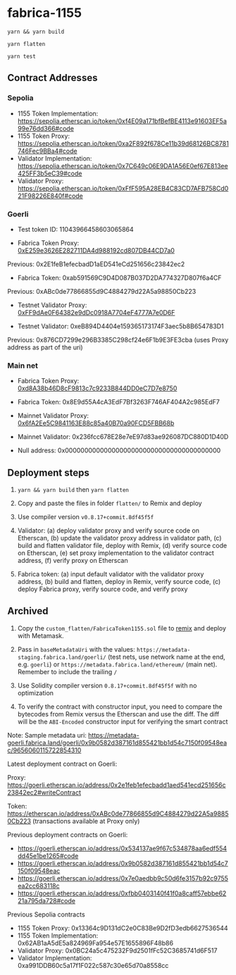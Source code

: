 # fabrica-1155

`yarn && yarn build`

`yarn flatten`

`yarn test`

## Contract Addresses

### Sepolia
- 1155 Token Implementation: https://sepolia.etherscan.io/token/0xf4E09a171bfBefBE4113e91603EF5a99e76dd366#code
- 1155 Token Proxy: https://sepolia.etherscan.io/token/0xa2F892f678Ce11b39d68126BC8781746Fec9BBa4#code
- Validator Implementation: https://sepolia.etherscan.io/token/0x7C649c06E9DA1A56E0ef67E813ee425FF3b5eC39#code
- Validator Proxy: https://sepolia.etherscan.io/token/0xFfF595A28EB4C83CD7AFB758Cd021F98226E840f#code

### Goerli

- Test token ID: 11043966458603065864

- Fabrica Token Proxy: [0xE259e3626E282711DA4d988192cd807DB44CD7a0](https://goerli.etherscan.io/address/0xe259e3626e282711da4d988192cd807db44cd7a0#code)

Previous: 0x2E1feB1efecbadD1aED541eCd251656c23842ec2

- Fabrica Token: 0xab591569C9D4D087B037D2DA774327D807f6a4CF

Previous: 0xABc0de77866855d9C4884279d22A5a98850Cb223

- Testnet Validator Proxy: [0xFF9dAe0F64382e9dDc0918A7704eF4777A7e0D6F](https://goerli.etherscan.io/address/0xFF9dAe0F64382e9dDc0918A7704eF4777A7e0D6F#code)

- Testnet Validator: 0xeB894D4404e159365173174F3aec5b8B654783D1

Previous: 0x876CD7299e296B3385C298cf24e6F1b9E3FE3cba (uses Proxy address as part of the uri)


### Main net

- Fabrica Token Proxy: [0xd8A38b46D8cF9813c7c9233B844DD0eC7D7e8750](https://etherscan.io/address/0xd8a38b46d8cf9813c7c9233b844dd0ec7d7e8750#code)

- Fabrica Token: 0x8E9d55A4cA3EdF7Bf3263F746AF404A2c985EdF7

- Mainnet Validator Proxy: [0x6fA2Ee5C9841163E88c85a40B70a90FCD5FBB68b](https://etherscan.io/address/0x6fa2ee5c9841163e88c85a40b70a90fcd5fbb68b#code)

- Mainnet Validator: 0x236fcc678E28e7eE97d83ae926087DC880D1D40D

- Null address: 0x0000000000000000000000000000000000000000


## Deployment steps

1. `yarn && yarn build` then `yarn flatten`

2. Copy and paste the files in folder `flatten/` to Remix and deploy

3. Use compiler version `v0.8.17+commit.8df45f5f`

4. Validator: (a) deploy validator proxy and verify source code on Etherscan, (b) update the validator proxy address in validator path, (c) build and flatten validator file, deploy with Remix, (d) verify source code on Etherscan, (e) set proxy implementation to the validator contract address, (f) verify proxy on Etherscan

5. Fabrica token: (a) input default validator with the validator proxy address, (b) build and flatten, deploy in Remix, verify source code, (c) deploy Fabrica proxy, verify source code, and verify proxy


## Archived

1. Copy the `custom_flatten/FabricaToken1155.sol` file to [remix](https://remix.ethereum.org/) and deploy with Metamask.

2. Pass in `baseMetadataUri` with the values: `https://metadata-staging.fabrica.land/goerli/` (test nets, use network name at the end, e.g. `goerli`) or `https://metadata.fabrica.land/ethereum/` (main net). Remember to include the trailing `/`

3. Use Solidity compiler version `0.8.17+commit.8df45f5f` with no optimization

4. To verify the contract with constructor input, you need to compare the bytecodes from Remix versus the Etherscan and use the diff. The diff will be the `ABI-Encoded` constructor input for verifying the smart contract

Note: Sample metadata uri: https://metadata-goerli.fabrica.land/goerli/0x9b0582d387161d855421bb1d54c7150f09548eac/9656060115722854310

Latest deployment contract on Goerli:

Proxy: https://goerli.etherscan.io/address/0x2e1feb1efecbadd1aed541ecd251656c23842ec2#writeContract

Token: https://etherscan.io/address/0xABc0de77866855d9C4884279d22A5a98850Cb223 (transactions available at Proxy only)

Previous deployment contracts on Goerli:
- https://goerli.etherscan.io/address/0x534137ae9f67c534878aa6edf554dd45e1be1265#code
- https://goerli.etherscan.io/address/0x9b0582d387161d855421bb1d54c7150f09548eac
- https://goerli.etherscan.io/address/0x7e0aedbb9c50d6fe3157b92c9755ea2cc683118c
- https://goerli.etherscan.io/address/0xfbb0403140f41f0a8caff57ebbe6221a795da728#code

Previous Sepolia contracts
- 1155 Token Proxy: 0x13364c9D131dC2e0C83Be9D2fD3edb6627536544
- 1155 Token Implementation: 0x62AB1aA5dE5a824969Fa954e57E1655896F48b86
- Validator Proxy: 0x0BC24a5c475232F9d2501fFc52C3685741d6F517
- Validator Implementation: 0xa991DDB60c5a17f1F022c587c30e65d70a8558cc
